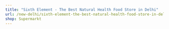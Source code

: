 ```yaml
---
title: "Sixth Element - The Best Natural Health Food Store in Delhi"
url: /new-delhi/sixth-element-the-best-natural-health-food-store-in-delhi/
shop: Supermarkt
---
```

